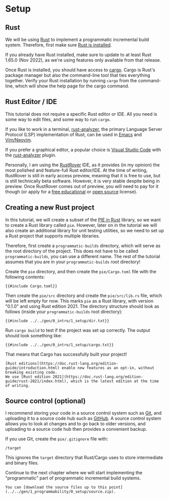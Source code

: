 # Setup

## Rust

We will be using [Rust](https://www.rust-lang.org/) to implement a programmatic incremental build system.
Therefore, first make sure [Rust is installed](https://www.rust-lang.org/tools/install).

If you already have Rust installed, make sure to update to at least Rust 1.65.0 (Nov 2022), as we're using features only available from that release.

Once Rust is installed, you should have access to [cargo](https://doc.rust-lang.org/cargo/).
Cargo is Rust's package manager but also the command-line tool that ties everything together.
Verify your Rust installation by running `cargo` from the command-line, which will show the help page for the cargo command.

## Rust Editor / IDE

This tutorial does not require a specific Rust editor or IDE.
All you need is some way to edit files, and some way to run `cargo`.

If you like to work in a terminal, [rust-analyzer](https://rust-analyzer.github.io/), the primary Language Server Protocol (LSP) implementation of Rust, can be used in [Emacs](https://rust-analyzer.github.io/manual.html#emacs) and [Vim/Neovim](https://rust-analyzer.github.io/manual.html#vimneovim).

If you prefer a graphical editor, a popular choice is [Visual Studio Code](https://code.visualstudio.com/) with the [rust-analyzer](https://marketplace.visualstudio.com/items?itemName=rust-lang.rust-analyzer) plugin.

Personally, I am using the [RustRover](https://www.jetbrains.com/rust/) IDE, as it provides (in my opinion) the most polished and feature-full Rust editor/IDE.
At the time of writing, RustRover is still in early access preview, meaning that it is free to use, but is still technically beta software.
However, it is very stable despite being in preview.
Once RustRover comes out of preview, you will need to pay for it though (or apply for a [free educational](https://www.jetbrains.com/community/education/#students/) or [open source](https://www.jetbrains.com/community/opensource/#support) license).

## Creating a new Rust project

In this tutorial, we will create a subset of the [PIE in Rust](https://github.com/Gohla/pie) library, so we want to create a Rust library called `pie`.
However, later on in the tutorial we will also create an additional library for unit testing utilities, so we need to set up a Rust project that supports multiple libraries.

Therefore, first create a `programmatic-builds` directory, which will serve as the root directory of the project.
This does not have to be called `programmatic-builds`, you can use a different name.
The rest of the tutorial assumes that you are in your `programmatic-builds` root directory!

Create the `pie` directory, and then create the `pie/Cargo.toml` file with the following contents:

```toml,
{{#include Cargo.toml}}
```

Then create the `pie/src` directory and create the `pie/src/lib.rs` file, which will be left empty for now.
This marks `pie` as a Rust library, with version "0.1.0" and using Rust edition 2021.
The directory structure should look as follows (inside your `programmatic-builds` root directory):

```
{{#include ../../gen/0_intro/1_setup/dir.txt}}
```

Run `cargo build` to test if the project was set up correctly.
The output should look something like:

```shell,
{{#include ../../gen/0_intro/1_setup/cargo.txt}}
```

That means that Cargo has successfully built your project!

```admonish tip title="Rust Editions" collapsible=true
[Rust editions](https://doc.rust-lang.org/edition-guide/introduction.html) enable new features as an opt-in, without breaking existing code.
We use [Rust edition 2021](https://doc.rust-lang.org/edition-guide/rust-2021/index.html), which is the latest edition at the time of writing.
```

## Source control (optional)

I recommend storing your code in a source control system such as [Git](https://git-scm.com/), and uploading it to a source code hub such as [GitHub](https://github.com/).
A source control system allows you to look at changes and to go back to older versions, and uploading to a source code hub then provides a convenient backup.

If you use Git, create the `pie/.gitignore` file with:

```.gitignore
/target
```

This ignores the `target` directory that Rust/Cargo uses to store intermediate and binary files.

Continue to the next chapter where we will start implementing the "programmatic" part of programmatic incremental build systems.

```admonish example title="Download source code" collapsible=true
You can [download the source files up to this point](../../gen/1_programmability/0_setup/source.zip).
```
